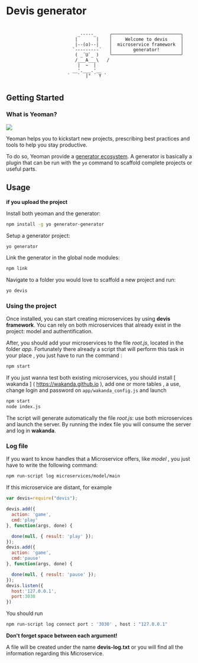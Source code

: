 # Devis generator
#
                               _-----_     ╭──────────────────────────╮
                              |       |    │     Welcome to devis     │
                              |--(o)--|    │  microservice framework  │
                             `---------´   │        generator!        │
                              ( _´U`_ )    ╰──────────────────────────╯
                              /___A___\   /
                               |  ~  |     
                             __'.___.'__   
                           ´   `  |° ´ Y ` 

#

## Getting Started


### What is Yeoman?
[![](https://raw.githubusercontent.com/yeoman/media/master/optimized/yeoman-masthead.png)](http://yeoman.io)


Yeoman helps you to kickstart new projects, prescribing best practices and tools to help you stay productive.

To do so, Yeoman provide a [generator ecosystem](http://yeoman.io/generators/). A generator is basically a plugin that can be run with the `yo` command to scaffold complete projects or useful parts.


## Usage
**if you upload the project**

Install both yeoman and the generator:
```bash
npm install -g yo generator-generator
```

Setup a generator project:
```bash
yo generator
```

Link the generator in the global node modules:
```bash
npm link
```

Navigate to a folder you would love to scaffold a new project and run:
```bash
yo devis
```
### Using the project
Once installed, you can start creating microservices by using **devis framework**. You can rely on both microservices that already exist in the project: model and authentification. 

After, you should add your microservices to the file *root.js*, located in the folder *app*. Fortunately there already a script that will perform this task in your place , you just have to run the command :

```bash
npm start
```

If you just wanna test both existing microservices, you should install [ wakanda ] ( https://wakanda.github.io ), add one or more tables , a use, change login and password on ```app/wakanda_config.js``` and launch

```bash
npm start
node index.js
```

The script will generate automatically the file *root.js*: use  both microservices and launch the server.
By running the index file you will consume the server and log in **wakanda**.

### Log file

If you want to know handles that a Microservice offers, like *model* , you just have to write the following command:

```bash
npm run-script log microservices/model/main
```
If this microservice are distant, for example
```javascript
var devis=require("devis");

devis.add({
  action: 'game',
  cmd:'play'
}, function(args, done) {

  done(null, { result: 'play' });
});
devis.add({
  action: 'game',
  cmd:'pause'
}, function(args, done) {

  done(null, { result: 'pause' });
});
devis.listen({
  host:'127.0.0.1',
  port:3030
})
```
You should run
```bash
npm run-script log connect port : '3030' , host : "127.0.0.1" 
```
**Don't forget space between each argument!**

A file will be created under the name **devis-log.txt** or you will find all the information regarding this Microservice.
